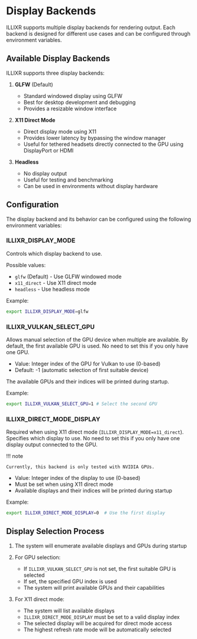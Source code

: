 # Display Backends

ILLIXR supports multiple display backends for rendering output. Each backend is designed for different use cases and can be configured through environment variables.

## Available Display Backends

ILLIXR supports three display backends:

1. **GLFW** (Default)
   - Standard windowed display using GLFW
   - Best for desktop development and debugging
   - Provides a resizable window interface

2. **X11 Direct Mode**
   - Direct display mode using X11
   - Provides lower latency by bypassing the window manager
   - Useful for tethered headsets directly connected to the GPU using DisplayPort or HDMI

3. **Headless**
   - No display output
   - Useful for testing and benchmarking
   - Can be used in environments without display hardware

## Configuration

The display backend and its behavior can be configured using the following environment variables:

### ILLIXR_DISPLAY_MODE

Controls which display backend to use.

Possible values:
- `glfw` (Default) - Use GLFW windowed mode
- `x11_direct` - Use X11 direct mode
- `headless` - Use headless mode

Example:
```bash
export ILLIXR_DISPLAY_MODE=glfw
```

### ILLIXR_VULKAN_SELECT_GPU

Allows manual selection of the GPU device when multiple are available. By default, the first available GPU is used. No need to set this if you only have one GPU.

- Value: Integer index of the GPU for Vulkan to use (0-based)
- Default: -1 (automatic selection of first suitable device)

The available GPUs and their indices will be printed during startup. 

Example:
```bash
export ILLIXR_VULKAN_SELECT_GPU=1 # Select the second GPU
```

### ILLIXR_DIRECT_MODE_DISPLAY

Required when using X11 direct mode (`ILLIXR_DISPLAY_MODE=x11_direct`). Specifies which display to use. No need to set this if you only have one display output connected to the GPU.

!!! note
    
    Currently, this backend is only tested with NVIDIA GPUs.

- Value: Integer index of the display to use (0-based)
- Must be set when using X11 direct mode
- Available displays and their indices will be printed during startup

Example:
```bash
export ILLIXR_DIRECT_MODE_DISPLAY=0  # Use the first display
```

## Display Selection Process

1. The system will enumerate available displays and GPUs during startup
2. For GPU selection:
   - If `ILLIXR_VULKAN_SELECT_GPU` is not set, the first suitable GPU is selected
   - If set, the specified GPU index is used
   - The system will print available GPUs and their capabilities

3. For X11 direct mode:
   - The system will list available displays
   - `ILLIXR_DIRECT_MODE_DISPLAY` must be set to a valid display index
   - The selected display will be acquired for direct mode access
   - The highest refresh rate mode will be automatically selected
